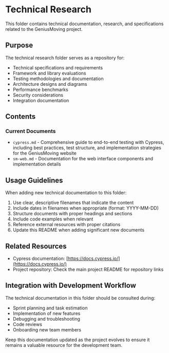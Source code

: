 # Technical Research

This folder contains technical documentation, research, and specifications related to the GeniusMoving project.

## Purpose

The technical research folder serves as a repository for:

- Technical specifications and requirements
- Framework and library evaluations
- Testing methodologies and documentation
- Architecture designs and diagrams
- Performance benchmarks
- Security considerations
- Integration documentation

## Contents

### Current Documents

- `cypress.md` - Comprehensive guide to end-to-end testing with Cypress, including best practices, test structure, and implementation strategies for the GeniusMoving website
- `sm-web.md` - Documentation for the web interface components and implementation details

## Usage Guidelines

When adding new technical documentation to this folder:

1. Use clear, descriptive filenames that indicate the content
2. Include dates in filenames when appropriate (format: YYYY-MM-DD)
3. Structure documents with proper headings and sections
4. Include code examples when relevant
5. Reference external resources with proper citations
6. Update this README when adding significant new documents

## Related Resources

- Cypress documentation: [https://docs.cypress.io/](https://docs.cypress.io/)
- Project repository: Check the main project README for repository links

## Integration with Development Workflow

The technical documentation in this folder should be consulted during:

- Sprint planning and task estimation
- Implementation of new features
- Debugging and troubleshooting
- Code reviews
- Onboarding new team members

Keep this documentation updated as the project evolves to ensure it remains a valuable resource for the development team.
